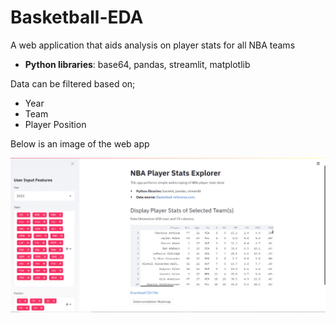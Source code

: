 # Basketball-EDA
A web application that aids analysis on player stats for all NBA teams

* **Python libraries**: base64, pandas, streamlit, matplotlib

Data can be filtered based on;
* Year
* Team
* Player Position

Below is an image of the web app

![alt text](https://github.com/pasDamola/Basketball-EDA/blob/main/nbapp.png "NBA player stats web app")
